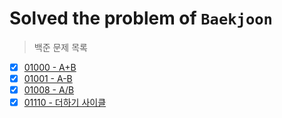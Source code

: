 # Solved the problem of `Baekjoon`
> 백준 문제 목록

- [x] [01000 - A+B](https://www.acmicpc.net/problem/1000)
- [x] [01001 - A-B](https://www.acmicpc.net/problem/1001)
- [x] [01008 - A/B](https://www.acmicpc.net/problem/1008)
- [x] [01110 - 더하기 사이클](https://www.acmicpc.net/problem/01110)

